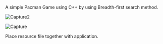 A simple Pacman Game using C++ by using Breadth-first search method.

![Capture2](https://user-images.githubusercontent.com/43538530/119083638-e51dd200-ba32-11eb-8e12-a29b44750e2d.JPG)

![Capture](https://user-images.githubusercontent.com/43538530/119083584-cfa8a800-ba32-11eb-8813-ade69106e389.JPG)

Place resource file together with application.